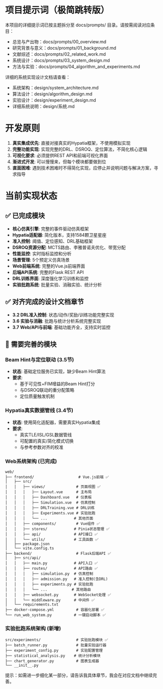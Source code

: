 # 项目提示词（极简跳转版）

本项目的详细提示词已按主题拆分至 docs/prompts/ 目录。请按需阅读对应条目：

- 总览与产出物：docs/prompts/00_overview.md
- 研究背景与意义：docs/prompts/01_background.md
- 文献综述：docs/prompts/02_related_work.md
- 系统设计：docs/prompts/03_system_design.md
- 方法与实验：docs/prompts/04_algorithm_and_experiments.md

详细的系统实现设计文档请查看：
- 系统架构：design/system_architecture.md
- 算法设计：design/algorithm_design.md
- 实验设计：design/experiment_design.md
- 详细系统说明：design/系统.md

# 开发原则

1. **真实集成优先**: 直接对接真实的Hypatia框架，不使用模拟实现
2. **完整功能实现**: 实现完整的DRL、DSROQ、定位算法，不简化核心逻辑
3. **可视化要求**: 必须提供REST API和前端可视化界面
4. **渐进式开发**: 可以慢慢来，但每个模块都要做到位
5. **直面困难**: 遇到技术困难时不得简化实现，应停止并说明问题与解决方案，寻求指导

# 当前实现状态

## ✅ 已完成模块
- **核心仿真引擎**: 完整的事件驱动仿真框架
- **Hypatia适配器**: 简化版本，支持1584颗卫星星座
- **准入控制**: 阈值、定位感知、DRL基础框架
- **DSROQ资源分配**: MCTS路由、李雅普诺夫优化、带宽分配
- **性能监控**: 实时指标监控和分析
- **场景管理**: 5个预定义仿真场景
- **Web前端系统**: 完整的Vue.js前端界面
- **后端API系统**: 完整的Flask REST API
- **DRL训练界面**: 深度强化学习训练和监控
- **实验批跑系统**: 批量实验、消融实验、统计分析

## ✅ 对齐完成的设计文档章节
- **3.2 DRL准入控制**: 状态/动作/奖励/训练功能完整实现
- **3.6 实验与消融**: 批跑与统计分析系统完整实现
- **3.7 Web/API与前端**: 基础功能齐全，支持实时监控

## 🚧 需要完善的模块

### Beam Hint与定位联动 (3.5节)
- **状态**: 基础定位服务已实现，缺少Beam Hint算法
- **要求**:
  - 基于可见性+FIM增益的Beam Hint打分
  - 与DSROQ联动的重分配策略
  - 定位质量触发机制

### Hypatia真实数据管线 (3.4节)
- **状态**: 使用简化适配器，需要真实Hypatia集成
- **要求**:
  - 真实TLE/ISL/GSL数据管线
  - 可配置的真实/简化模式切换
  - 与参考参数对齐的校准

### Web系统架构 (已完成)
```
web/
├── frontend/                    # Vue.js前端 ✅
│   ├── src/
│   │   ├── views/              # 页面视图 ✅
│   │   │   ├── Layout.vue      # 主布局
│   │   │   ├── Dashboard.vue   # 仪表板
│   │   │   ├── Simulation.vue  # 仿真控制
│   │   │   ├── DRLTraining.vue # DRL训练
│   │   │   ├── Experiments.vue # 实验批跑
│   │   │   └── ...            # 其他页面
│   │   ├── components/         # Vue组件 ✅
│   │   ├── stores/            # Pinia状态管理 ✅
│   │   ├── api/               # API接口 ✅
│   │   └── utils/             # 工具函数 ✅
│   ├── package.json
│   └── vite.config.ts
├── backend/                    # Flask后端API ✅
│   ├── src/api/
│   │   ├── main.py            # API入口 ✅
│   │   ├── routes/            # API路由 ✅
│   │   │   ├── simulation.py  # 仿真控制
│   │   │   ├── admission.py   # 准入控制(含DRL)
│   │   │   ├── experiments.py # 实验批跑
│   │   │   └── ...           # 其他路由
│   │   ├── websocket.py       # WebSocket处理 ✅
│   │   └── middleware.py      # 中间件 ✅
│   └── requirements.txt
├── docker-compose.yml          # 容器化部署 ✅
└── run_web_system.py          # 一键启动脚本 ✅
```

### 实验批跑系统架构 (新增)
```
src/experiments/                # 实验批跑模块 ✅
├── batch_runner.py             # 批量实验运行器
├── experiment_config.py        # 实验配置管理
├── statistical_analysis.py    # 统计分析模块
├── chart_generator.py          # 图表生成器
└── __init__.py
```

提示：如需进一步细化某一部分，请告诉我具体章节，我会在对应文档中继续完善。

